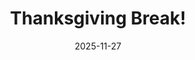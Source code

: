---
layout: lecture
published: true
released: false
number: 14
week: 14
date: 2025-11-27
presented_by: Lisa Yan
title: Thanksgiving Break!
files:
  slides: 
  survey:
    name: 
    link: 
    required: 
  additional_files: []

---
